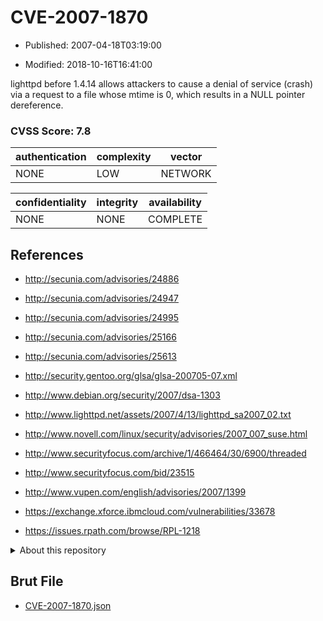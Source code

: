 # CVE-2007-1870

- Published: 2007-04-18T03:19:00

- Modified: 2018-10-16T16:41:00

lighttpd before 1.4.14 allows attackers to cause a denial of service (crash) via a request to a file whose mtime is 0, which results in a NULL pointer dereference.

### CVSS Score: **7.8**

| authentication | complexity | vector |
| --- | --- | --- |
| NONE | LOW | NETWORK |

| confidentiality | integrity | availability |
| --- | --- | --- |
| NONE | NONE | COMPLETE |

## References

* http://secunia.com/advisories/24886

* http://secunia.com/advisories/24947

* http://secunia.com/advisories/24995

* http://secunia.com/advisories/25166

* http://secunia.com/advisories/25613

* http://security.gentoo.org/glsa/glsa-200705-07.xml

* http://www.debian.org/security/2007/dsa-1303

* http://www.lighttpd.net/assets/2007/4/13/lighttpd_sa2007_02.txt

* http://www.novell.com/linux/security/advisories/2007_007_suse.html

* http://www.securityfocus.com/archive/1/466464/30/6900/threaded

* http://www.securityfocus.com/bid/23515

* http://www.vupen.com/english/advisories/2007/1399

* https://exchange.xforce.ibmcloud.com/vulnerabilities/33678

* https://issues.rpath.com/browse/RPL-1218

<details>
<summary>About this repository</summary> 

  This repository is part of the project [Live Hack CVE](https://github.com/Live-Hack-CVE). Main website can be found [www.live-hack.org](https://www.live-hack.org) 
  
  Made by [Sn0wAlice](https://github.com/Sn0wAlice) for the people that care about security and need to have a feed of the latest CVEs. Hope you enjoy it, don't forget to star the repo and follow me on [Twitter](https://twitter.com/Sn0wAlice) and [Github](https://github.com/Sn0wAlice). And that is my [personnal website](https://www.alice-snow.me/)

  - [Home Page](https://github.com/Live-Hack-CVE)
  - [Framework](https://github.com/Live-Hack-CVE/cve-framework)
  - [CVE database](https://github.com/Live-Hack-CVE/full_database)
  - [Changelog](https://github.com/Live-Hack-CVE/Changelog)
</details>

## Brut File

* [CVE-2007-1870.json](https://raw.githubusercontent.com/Live-Hack-CVE/full_database/main/cves/2007/CVE-2007-1870.json)

